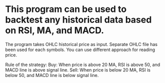 # This program can be used to backtest any historical data based on RSI, MA, and MACD. 
The program takes OHLC historical price as input. Separate OHLC file has been used for each symbols. You can use different approach for reading price. 

Rule of the strategy: 
Buy: When price is above 20 MA, RSI is above 50, and MACD line is above signal line. 
Sell: When price is below 20 MA, RSI is below 50, and MACD line is below signal line. 
